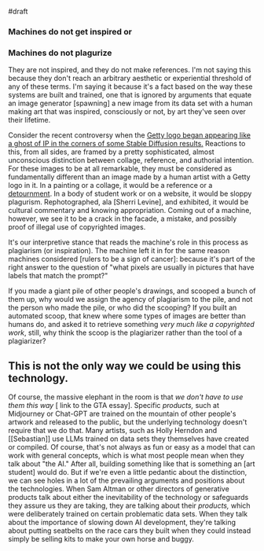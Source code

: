 ---
---




#draft 


### Machines do not get inspired or 
### Machines do not plagurize 

They are not inspired, and they do not make references. I'm not saying this because they don't reach an arbitrary aesthetic or experiential threshold of any of these terms. I'm saying it because it's a fact based on the way these systems are built and trained, one that is ignored by arguments that equate an image generator [spawning] a new image from its data set with a human making art that was inspired, consciously or not, by art they've seen over their lifetime.

Consider the recent controversy when the [Getty logo began appearing like a ghost of IP in the corners of some Stable Diffusion results.](https://www.theverge.com/2023/1/17/23558516/ai-art-copyright-stable-diffusion-getty-images-lawsuit) Reactions to this, from all sides, are framed by a pretty sophisticated, almost unconscious distinction between collage, reference, and authorial intention. For these images to be at all remarkable, they must be considered as fundamentally different than an image made by a human artist with a Getty logo in it. In a painting or a collage, it would be a reference or a [detournment](https://en.wikipedia.org/wiki/D%C3%A9tournement). In a body of student work or on a website, it would be sloppy plagurism. Rephotographed, ala [Sherri Levine], and exhibited, it would be cultural commentary and knowing appropriation. Coming out of a machine, however, we see it to be a crack in the facade, a mistake, and possibly proof of illegal use of copyrighted images.

It's our interpretive stance that reads the machine's role in this process as plagiarism (or inspiration). The machine left it in for the same reason machines considered [rulers to be a sign of cancer]: because it's part of the right answer to the question of "what pixels are usually in pictures that have labels that match the prompt?" 

If you made a giant pile of other people's drawings, and scooped a bunch of them up, why would we assign the agency of plagiarism to the pile, and not the person who made the pile, or who did the scooping? If you built an automated scoop, that knew where some types of images are better than humans do, and asked it to retrieve something *very much like a copyrighted work*, still, why think the scoop is the plagiarizer rather than the tool of a plagiarizer? 

## This is not the only way we could be using this technology.

Of course, the massive elephant in the room is that *we don't have to use them this way* [ link to the GTA essay]. Specific *products,* such at Midjourney or Chat-GPT are trained on the mountain of other people's artwork and released to the public, but the underlying technology doesn't require that we do that.  Many artists, such as Holly Herndon and [[Sebastian]]  use LLMs trained on data sets they themselves have created or compiled. Of course, that's not always as fun or easy as a model that can work with general concepts, which is what most people mean when they talk about "the AI." After all, building something like that is something an [art student] would do. But if we're even a little pedantic about the distinction, we can see holes in a lot of the prevailing arguments and positions about the technologies. When Sam Altman or other directors of generative products talk about either the inevitability of the technology or safeguards they assure us they are taking, they are talking about their *products,* which were deliberately trained on certain problematic data sets. When they talk about the importance of slowing down AI development, they're talking about putting seatbelts on the race cars they built when they could instead simply be selling kits to make your own horse and buggy. 

